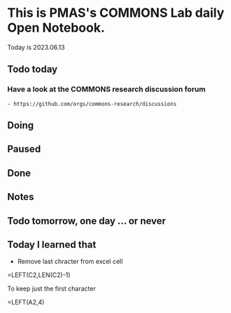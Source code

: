 
# This is PMAS's COMMONS Lab daily Open Notebook.

Today is 2023.06.13

## Todo today

### Have a look at the COMMONS research discussion forum
    - https://github.com/orgs/commons-research/discussions
###
###

## Doing

## Paused

## Done

## Notes

## Todo tomorrow, one day ... or never 


###
###


## Today I learned that

- Remove last chracter from excel cell

=LEFT(C2,LEN(C2)-1)

To keep just the first character

 =LEFT(A2,4)